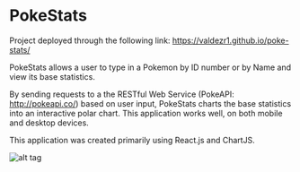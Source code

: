 # PokeStats

Project deployed through the following link: https://valdezr1.github.io/poke-stats/

PokeStats allows a user to type in a Pokemon by ID number or by Name and view its base statistics. <br/>

By sending requests to a the RESTful Web Service (PokeAPI: http://pokeapi.co/) based on user input, PokeStats charts the base statistics into an interactive polar chart. This application works well, on both mobile and desktop devices. <br/>

This application was created primarily using React.js and ChartJS. 


![alt tag](https://farm5.staticflickr.com/4403/36487227665_d33535e49c_h.jpg "PokeStats retrieving stats for Quilava")
